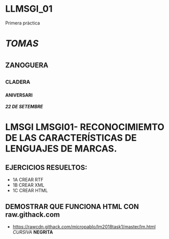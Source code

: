 # LLMSGI_01
Primera pràctica
# *TOMAS* <h1>
## ZANOGUERA <h2>
### CLADERA <h3>
#### ANIVERSARI <h4>
##### 22 DE SETEMBRE <h5>
# LMSGI LMSGI01- RECONOCIMIEMTO DE LAS CARACTERÍSTICAS DE LENGUAJES DE MARCAS.
## EJERCICIOS RESUELTOS: 
* 1A CREAR RTF
* 1B CREAR XML
* 1C CREAR HTML
## DEMOSTRAR QUE FUNCIONA HTML CON raw.githack.com 
* https://rawcdn.githack.com/micropablo/lm2018task1/master/lm.html
*CURSIVA*
**NEGRITA**
